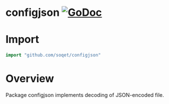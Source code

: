 <!-- DO NOT EDIT. -->
<!-- Automatically generated with https://go.jpap.org/godoc-readme-gen -->

# configjson [![GoDoc](https://pkg.go.dev/badge/github.com/soqet/configjson.svg)](https://pkg.go.dev/github.com/soqet/configjson)

# Import

```go
import "github.com/soqet/configjson"
```
# Overview

Package configjson implements decoding of JSON-encoded file.




